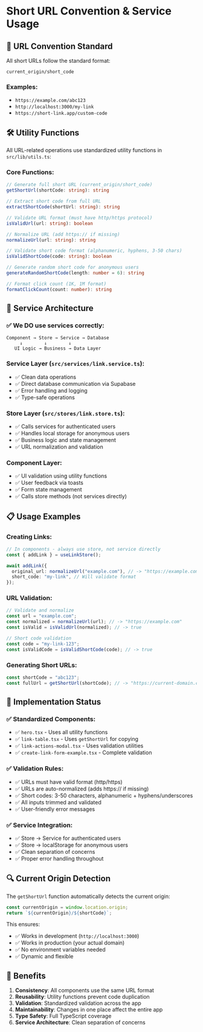# Short URL Convention & Service Usage

## 🔗 **URL Convention Standard**

All short URLs follow the standard format:

```
current_origin/short_code
```

### Examples:

- `https://example.com/abc123`
- `http://localhost:3000/my-link`
- `https://short-link.app/custom-code`

## 🛠 **Utility Functions**

All URL-related operations use standardized utility functions in `src/lib/utils.ts`:

### Core Functions:

```typescript
// Generate full short URL (current_origin/short_code)
getShortUrl(shortCode: string): string

// Extract short code from full URL
extractShortCode(shortUrl: string): string

// Validate URL format (must have http/https protocol)
isValidUrl(url: string): boolean

// Normalize URL (add https:// if missing)
normalizeUrl(url: string): string

// Validate short code format (alphanumeric, hyphens, 3-50 chars)
isValidShortCode(code: string): boolean

// Generate random short code for anonymous users
generateRandomShortCode(length: number = 6): string

// Format click count (1K, 1M format)
formatClickCount(count: number): string
```

## 🔄 **Service Architecture**

### ✅ **We DO use services correctly:**

```
Component → Store → Service → Database
     ↓        ↓        ↓
   UI Logic → Business → Data Layer
```

### Service Layer (`src/services/link.service.ts`):

- ✅ Clean data operations
- ✅ Direct database communication via Supabase
- ✅ Error handling and logging
- ✅ Type-safe operations

### Store Layer (`src/stores/link.store.ts`):

- ✅ Calls services for authenticated users
- ✅ Handles local storage for anonymous users
- ✅ Business logic and state management
- ✅ URL normalization and validation

### Component Layer:

- ✅ UI validation using utility functions
- ✅ User feedback via toasts
- ✅ Form state management
- ✅ Calls store methods (not services directly)

## 📋 **Usage Examples**

### Creating Links:

```typescript
// In components - always use store, not service directly
const { addLink } = useLinkStore();

await addLink({
  original_url: normalizeUrl("example.com"), // -> "https://example.com"
  short_code: "my-link", // Will validate format
});
```

### URL Validation:

```typescript
// Validate and normalize
const url = "example.com";
const normalized = normalizeUrl(url); // -> "https://example.com"
const isValid = isValidUrl(normalized); // -> true

// Short code validation
const code = "my-link-123";
const isValidCode = isValidShortCode(code); // -> true
```

### Generating Short URLs:

```typescript
const shortCode = "abc123";
const fullUrl = getShortUrl(shortCode); // -> "https://current-domain.com/abc123"
```

## 🎯 **Implementation Status**

### ✅ **Standardized Components:**

- ✅ `hero.tsx` - Uses all utility functions
- ✅ `link-table.tsx` - Uses `getShortUrl` for copying
- ✅ `link-actions-modal.tsx` - Uses validation utilities
- ✅ `create-link-form-example.tsx` - Complete validation

### ✅ **Validation Rules:**

- ✅ URLs must have valid format (http/https)
- ✅ URLs are auto-normalized (adds https:// if missing)
- ✅ Short codes: 3-50 characters, alphanumeric + hyphens/underscores
- ✅ All inputs trimmed and validated
- ✅ User-friendly error messages

### ✅ **Service Integration:**

- ✅ Store → Service for authenticated users
- ✅ Store → localStorage for anonymous users
- ✅ Clean separation of concerns
- ✅ Proper error handling throughout

## 🔍 **Current Origin Detection**

The `getShortUrl` function automatically detects the current origin:

```typescript
const currentOrigin = window.location.origin;
return `${currentOrigin}/${shortCode}`;
```

This ensures:

- ✅ Works in development (`http://localhost:3000`)
- ✅ Works in production (your actual domain)
- ✅ No environment variables needed
- ✅ Dynamic and flexible

## 🚀 **Benefits**

1. **Consistency**: All components use the same URL format
2. **Reusability**: Utility functions prevent code duplication
3. **Validation**: Standardized validation across the app
4. **Maintainability**: Changes in one place affect the entire app
5. **Type Safety**: Full TypeScript coverage
6. **Service Architecture**: Clean separation of concerns
